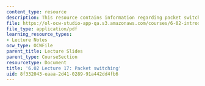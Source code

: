 ```yaml
---
content_type: resource
description: This resource contains information regarding packet switching.
file: https://ol-ocw-studio-app-qa.s3.amazonaws.com/courses/6-02-introduction-to-eecs-ii-digital-communication-systems-fall-2012/8f332043eaaa2d41028991a442dd4fb6_MIT6_02F12_lec17.pdf
file_type: application/pdf
learning_resource_types:
- Lecture Notes
ocw_type: OCWFile
parent_title: Lecture Slides
parent_type: CourseSection
resourcetype: Document
title: '6.02 Lecture 17: Packet switching'
uid: 8f332043-eaaa-2d41-0289-91a442dd4fb6
---
```

